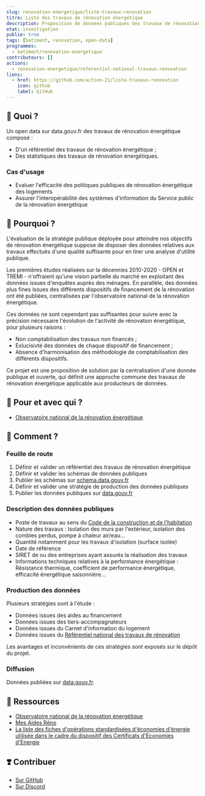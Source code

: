 ```yaml
---
slug: renovation-energetique/liste-travaux-renovation
titre: Liste des travaux de rénovation énergétique
description: Proposition de données publiques des travaux de rénovation énergétique.
etat: investigation
publie: true
tags: [batiment, renovation, open-data]
programmes:
  - batiment/renovation-energetique
contributeurs: []
actions:
  - renovation-energetique/referentiel-national-travaux-renovation
liens:
  - href: https://github.com/action-21/liste-travaux-renovation
    icon: github
    label: GitHub
---
```


## 🎯 Quoi ?

Un open data sur data.gouv.fr des travaux de rénovation énergétique composé :

- D'un référentiel des travaux de rénovation énergétique ;
- Des statistiques des travaux de rénovation énergétiques.

### Cas d'usage

- Evaluer l'efficacité des politiques publiques de rénovation énergétique des logements
- Assurer l'interopérabilité des systèmes d'information du Service public de la rénovation énergétique

## 💬 Pourquoi ?

L'évaluation de la stratégie publique déployée pour atteindre nos objectifs de rénovation énergétique suppose de disposer des données relatives aux travaux effectués d'une qualité suffisante pour en tirer une analyse d'utilité publique.

Les premières études réalisées sur la décennies 2010-2020 - OPEN et TREMI - n'offraient qu'une vision partielle du marché en exploitant des données issues d'enquêtes auprès des ménages. En parallèle, des données plus fines issues des différents dispositifs de financement de la rénovation ont été publiées, centralisées par l'observatoire national de la rénovation énergétique.

Ces données ne sont cependant pas suffisantes pour suivre avec la précision nécessaire l'évolution de l'activité de rénovation énergétique, pour plusieurs raisons :

- Non comptabilisation des travaux non financés ;
- Exlucisivté des données de chaque dispositif de financement ;
- Absence d'harmonisation des méthodologie de comptabilisation des différents dispositifs.

Ce projet est une proposition de solution par la centralisation d'une donnée publique et ouverte, qui définit une approche commune des travaux de rénovation énergétique applicable aux producteurs de données.

## 🤝 Pour et avec qui ?

- [Observatoire national de la rénovation énergétique](https://www.ecologie.gouv.fr/politiques-publiques/observatoire-national-renovation-energetique)

## 🚀 Comment ?

### Feuille de route

1. Définir et valider un référentiel des travaux de rénovation énergétique
2. Définir et valider les schémas de données publiques
3. Publier les schémas sur [schema.data.gouv.fr](https://schema.data.gouv.fr/)
4. Définir et valider une stratégie de production des données publiques
5. Publier les données publiques sur [data.gouv.fr](https://data.gouv.fr/)

### Description des données publiques

- Poste de travaux au sens du [Code de la construction et de l'habitation](https://www.legifrance.gouv.fr/codes/article_lc/LEGIARTI000043976954)
- Nature des travaux : Isolation des murs par l'extérieur, isolation des combles perdus, pompe à chaleur air/eau...
- Quantité notamment pour les travaux d'isolation (surface isolée)
- Date de référence
- SIRET de ou des entreprises ayant assurés la réalisation des travaux
- Informations techniques relatives à la performance énergétique : Résistance thermique, coefficient de performance énergétique, efficacité énergétique saisonnière...

### Production des données

Plusieurs stratégies sont à l'étude :

- Données issues des aides au financement
- Données issues des tiers-accompagnateurs
- Données issues du Carnet d'information du logement
- Données issues du [Référentiel national des travaux de rénovation](https://action21.fr/actions/renovation-energetique/referentiel-national-travaux-renovation)

Les avantages et inconvénients de ces stratégies sont exposés sur le dépôt du projet.

### Diffusion

Données publiées sur [data.gouv.fr](https://data.gouv.fr).

## 🧩 Ressources

- [Observatoire national de la rénovation énergétique](https://www.ecologie.gouv.fr/politiques-publiques/observatoire-national-renovation-energetique)
- [Mes Aides Réno](https://github.com/betagouv/reno)
- [La liste des fiches d'opérations standardisées d'économies d'énergie utilisée dans le cadre du dispositif des Certificats d'Economies d'Energie](https://github.com/CeeConnect/repertoire)

## ❣️ Contribuer

- [Sur GitHub](https://github.com/action-21/liste-travaux-renovation)
- [Sur Discord](https://discord.com/channels/1385249065536720966/1385892491789598773)
